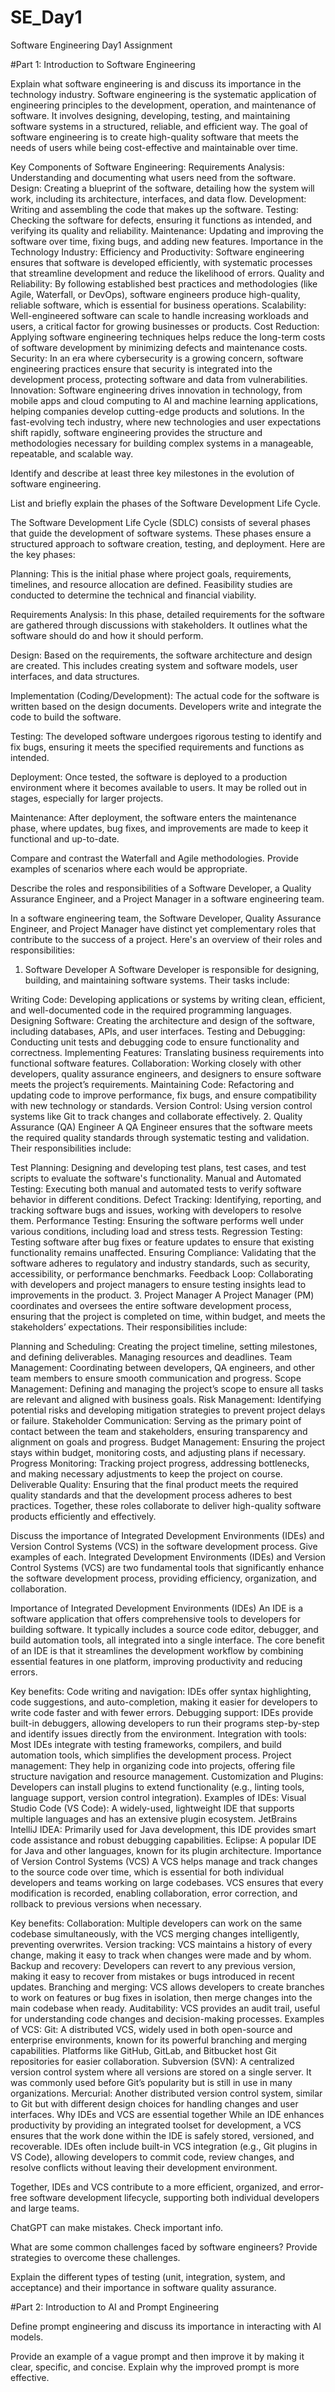 # SE_Day1
Software Engineering Day1 Assignment

#Part 1: Introduction to Software Engineering

Explain what software engineering is and discuss its importance in the technology industry.
Software engineering is the systematic application of engineering principles to the development, operation, and maintenance of software. It involves designing, developing, testing, and maintaining software systems in a structured, reliable, and efficient way. The goal of software engineering is to create high-quality software that meets the needs of users while being cost-effective and maintainable over time.

Key Components of Software Engineering:
Requirements Analysis: Understanding and documenting what users need from the software.
Design: Creating a blueprint of the software, detailing how the system will work, including its architecture, interfaces, and data flow.
Development: Writing and assembling the code that makes up the software.
Testing: Checking the software for defects, ensuring it functions as intended, and verifying its quality and reliability.
Maintenance: Updating and improving the software over time, fixing bugs, and adding new features.
Importance in the Technology Industry:
Efficiency and Productivity: Software engineering ensures that software is developed efficiently, with systematic processes that streamline development and reduce the likelihood of errors.
Quality and Reliability: By following established best practices and methodologies (like Agile, Waterfall, or DevOps), software engineers produce high-quality, reliable software, which is essential for business operations.
Scalability: Well-engineered software can scale to handle increasing workloads and users, a critical factor for growing businesses or products.
Cost Reduction: Applying software engineering techniques helps reduce the long-term costs of software development by minimizing defects and maintenance costs.
Security: In an era where cybersecurity is a growing concern, software engineering practices ensure that security is integrated into the development process, protecting software and data from vulnerabilities.
Innovation: Software engineering drives innovation in technology, from mobile apps and cloud computing to AI and machine learning applications, helping companies develop cutting-edge products and solutions.
In the fast-evolving tech industry, where new technologies and user expectations shift rapidly, software engineering provides the structure and methodologies necessary for building complex systems in a manageable, repeatable, and scalable way.


Identify and describe at least three key milestones in the evolution of software engineering.


List and briefly explain the phases of the Software Development Life Cycle.

The Software Development Life Cycle (SDLC) consists of several phases that guide the development of software systems. These phases ensure a structured approach to software creation, testing, and deployment. Here are the key phases:

Planning: This is the initial phase where project goals, requirements, timelines, and resource allocation are defined. Feasibility studies are conducted to determine the technical and financial viability.

Requirements Analysis: In this phase, detailed requirements for the software are gathered through discussions with stakeholders. It outlines what the software should do and how it should perform.

Design: Based on the requirements, the software architecture and design are created. This includes creating system and software models, user interfaces, and data structures.

Implementation (Coding/Development): The actual code for the software is written based on the design documents. Developers write and integrate the code to build the software.

Testing: The developed software undergoes rigorous testing to identify and fix bugs, ensuring it meets the specified requirements and functions as intended.

Deployment: Once tested, the software is deployed to a production environment where it becomes available to users. It may be rolled out in stages, especially for larger projects.

Maintenance: After deployment, the software enters the maintenance phase, where updates, bug fixes, and improvements are made to keep it functional and up-to-date.


Compare and contrast the Waterfall and Agile methodologies. Provide examples of scenarios where each would be appropriate.


Describe the roles and responsibilities of a Software Developer, a Quality Assurance Engineer, and a Project Manager in a software engineering team.

In a software engineering team, the Software Developer, Quality Assurance Engineer, and Project Manager have distinct yet complementary roles that contribute to the success of a project. Here's an overview of their roles and responsibilities:

1. Software Developer
A Software Developer is responsible for designing, building, and maintaining software systems. Their tasks include:

Writing Code: Developing applications or systems by writing clean, efficient, and well-documented code in the required programming languages.
Designing Software: Creating the architecture and design of the software, including databases, APIs, and user interfaces.
Testing and Debugging: Conducting unit tests and debugging code to ensure functionality and correctness.
Implementing Features: Translating business requirements into functional software features.
Collaboration: Working closely with other developers, quality assurance engineers, and designers to ensure software meets the project’s requirements.
Maintaining Code: Refactoring and updating code to improve performance, fix bugs, and ensure compatibility with new technology or standards.
Version Control: Using version control systems like Git to track changes and collaborate effectively.
2. Quality Assurance (QA) Engineer
A QA Engineer ensures that the software meets the required quality standards through systematic testing and validation. Their responsibilities include:

Test Planning: Designing and developing test plans, test cases, and test scripts to evaluate the software's functionality.
Manual and Automated Testing: Executing both manual and automated tests to verify software behavior in different conditions.
Defect Tracking: Identifying, reporting, and tracking software bugs and issues, working with developers to resolve them.
Performance Testing: Ensuring the software performs well under various conditions, including load and stress tests.
Regression Testing: Testing software after bug fixes or feature updates to ensure that existing functionality remains unaffected.
Ensuring Compliance: Validating that the software adheres to regulatory and industry standards, such as security, accessibility, or performance benchmarks.
Feedback Loop: Collaborating with developers and project managers to ensure testing insights lead to improvements in the product.
3. Project Manager
A Project Manager (PM) coordinates and oversees the entire software development process, ensuring that the project is completed on time, within budget, and meets the stakeholders’ expectations. Their responsibilities include:

Planning and Scheduling: Creating the project timeline, setting milestones, and defining deliverables. Managing resources and deadlines.
Team Management: Coordinating between developers, QA engineers, and other team members to ensure smooth communication and progress.
Scope Management: Defining and managing the project’s scope to ensure all tasks are relevant and aligned with business goals.
Risk Management: Identifying potential risks and developing mitigation strategies to prevent project delays or failure.
Stakeholder Communication: Serving as the primary point of contact between the team and stakeholders, ensuring transparency and alignment on goals and progress.
Budget Management: Ensuring the project stays within budget, monitoring costs, and adjusting plans if necessary.
Progress Monitoring: Tracking project progress, addressing bottlenecks, and making necessary adjustments to keep the project on course.
Deliverable Quality: Ensuring that the final product meets the required quality standards and that the development process adheres to best practices.
Together, these roles collaborate to deliver high-quality software products efficiently and effectively.











Discuss the importance of Integrated Development Environments (IDEs) and Version Control Systems (VCS) in the software development process. Give examples of each.
Integrated Development Environments (IDEs) and Version Control Systems (VCS) are two fundamental tools that significantly enhance the software development process, providing efficiency, organization, and collaboration.

Importance of Integrated Development Environments (IDEs)
An IDE is a software application that offers comprehensive tools to developers for building software. It typically includes a source code editor, debugger, and build automation tools, all integrated into a single interface. The core benefit of an IDE is that it streamlines the development workflow by combining essential features in one platform, improving productivity and reducing errors.

Key benefits:
Code writing and navigation: IDEs offer syntax highlighting, code suggestions, and auto-completion, making it easier for developers to write code faster and with fewer errors.
Debugging support: IDEs provide built-in debuggers, allowing developers to run their programs step-by-step and identify issues directly from the environment.
Integration with tools: Most IDEs integrate with testing frameworks, compilers, and build automation tools, which simplifies the development process.
Project management: They help in organizing code into projects, offering file structure navigation and resource management.
Customization and Plugins: Developers can install plugins to extend functionality (e.g., linting tools, language support, version control integration).
Examples of IDEs:
Visual Studio Code (VS Code): A widely-used, lightweight IDE that supports multiple languages and has an extensive plugin ecosystem.
JetBrains IntelliJ IDEA: Primarily used for Java development, this IDE provides smart code assistance and robust debugging capabilities.
Eclipse: A popular IDE for Java and other languages, known for its plugin architecture.
Importance of Version Control Systems (VCS)
A VCS helps manage and track changes to the source code over time, which is essential for both individual developers and teams working on large codebases. VCS ensures that every modification is recorded, enabling collaboration, error correction, and rollback to previous versions when necessary.

Key benefits:
Collaboration: Multiple developers can work on the same codebase simultaneously, with the VCS merging changes intelligently, preventing overwrites.
Version tracking: VCS maintains a history of every change, making it easy to track when changes were made and by whom.
Backup and recovery: Developers can revert to any previous version, making it easy to recover from mistakes or bugs introduced in recent updates.
Branching and merging: VCS allows developers to create branches to work on features or bug fixes in isolation, then merge changes into the main codebase when ready.
Auditability: VCS provides an audit trail, useful for understanding code changes and decision-making processes.
Examples of VCS:
Git: A distributed VCS, widely used in both open-source and enterprise environments, known for its powerful branching and merging capabilities. Platforms like GitHub, GitLab, and Bitbucket host Git repositories for easier collaboration.
Subversion (SVN): A centralized version control system where all versions are stored on a single server. It was commonly used before Git’s popularity but is still in use in many organizations.
Mercurial: Another distributed version control system, similar to Git but with different design choices for handling changes and user interfaces.
Why IDEs and VCS are essential together
While an IDE enhances productivity by providing an integrated toolset for development, a VCS ensures that the work done within the IDE is safely stored, versioned, and recoverable. IDEs often include built-in VCS integration (e.g., Git plugins in VS Code), allowing developers to commit code, review changes, and resolve conflicts without leaving their development environment.

Together, IDEs and VCS contribute to a more efficient, organized, and error-free software development lifecycle, supporting both individual developers and large teams.










ChatGPT can make mistakes. Check important info.

What are some common challenges faced by software engineers? Provide strategies to overcome these challenges.


Explain the different types of testing (unit, integration, system, and acceptance) and their importance in software quality assurance.


#Part 2: Introduction to AI and Prompt Engineering


Define prompt engineering and discuss its importance in interacting with AI models.


Provide an example of a vague prompt and then improve it by making it clear, specific, and concise. Explain why the improved prompt is more effective.
